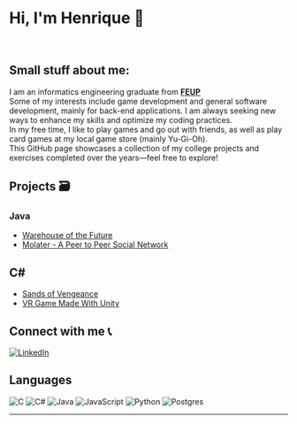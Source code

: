# Hi, I'm Henrique  👋
<p><br />   
    </p>


## Small stuff about me:
I am an informatics engineering graduate from [**FEUP**][website] <br>
Some of my interests include game development and general software development, mainly for back-end applications. I am always seeking new ways to enhance my skills and optimize my coding practices.<br>
In my free time, I like to play games and go out with friends, as well as play card games at my local game store (mainly Yu-Gi-Oh).<br>
This GitHub page showcases a collection of my college projects and exercises completed over the years—feel free to explore!

## Projects 🗃

### Java
-   [Warehouse of the Future](https://github.com/softeng-feup/ds-meic2)
-   [Molater - A Peer to Peer Social Network](https://github.com/TheZambi/SDLE-FEUP)


## C#

-   [Sands of Vengeance](https://github.com/GoncaloPascoal/ddjd-fp)
-   [VR Game Made With Unity](https://github.com/rfontao/FEUP-RVA-VR)

## Connect with me 📞

[![LinkedIn](https://img.shields.io/badge/LinkedIn-0077B5?style=for-the-badge&logo=linkedin&logoColor=white)](https://www.linkedin.com/in/henrique-ribeiro-665328222/)

## Languages
![C](https://img.shields.io/badge/c-%2300599C.svg?style=for-the-badge&logo=c&logoColor=white)
![C#](https://img.shields.io/badge/c%23-%23239120.svg?style=for-the-badge&logo=c-sharp&logoColor=white)
![Java](https://img.shields.io/badge/java-%23ED8B00.svg?style=for-the-badge&logo=openjdk&logoColor=white)
![JavaScript](https://img.shields.io/badge/javascript-%23323330.svg?style=for-the-badge&logo=javascript&logoColor=%23F7DF1E)
![Python](https://img.shields.io/badge/python-3670A0?style=for-the-badge&logo=python&logoColor=ffdd54)
![Postgres](https://img.shields.io/badge/postgres-%23316192.svg?style=for-the-badge&logo=postgresql&logoColor=white)


---

<br />

</details>


</details>

[website]: https://sigarra.up.pt/feup/pt/web_page.inicial
[linkedin]: https://www.linkedin.com/in/lu%C3%ADs-ferreira-450413214/
